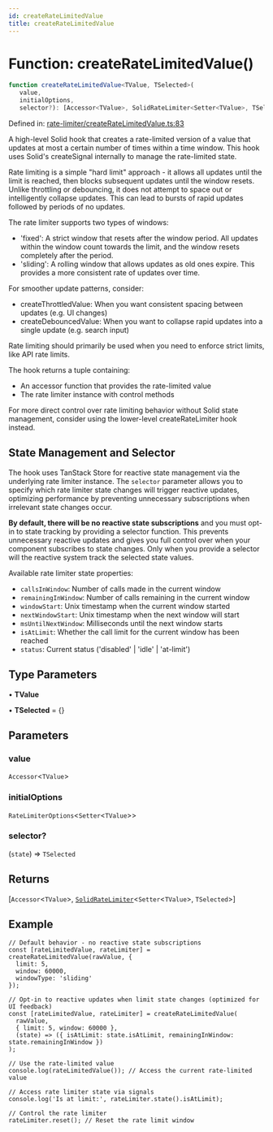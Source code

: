 ```yaml
---
id: createRateLimitedValue
title: createRateLimitedValue
---
```


<!-- DO NOT EDIT: this page is autogenerated from the type comments -->

# Function: createRateLimitedValue()

```ts
function createRateLimitedValue<TValue, TSelected>(
   value, 
   initialOptions, 
   selector?): [Accessor<TValue>, SolidRateLimiter<Setter<TValue>, TSelected>]
```

Defined in: [rate-limiter/createRateLimitedValue.ts:83](https://github.com/TanStack/persister/blob/main/packages/solid-persister/src/rate-limiter/createRateLimitedValue.ts#L83)

A high-level Solid hook that creates a rate-limited version of a value that updates at most a certain number of times within a time window.
This hook uses Solid's createSignal internally to manage the rate-limited state.

Rate limiting is a simple "hard limit" approach - it allows all updates until the limit is reached, then blocks
subsequent updates until the window resets. Unlike throttling or debouncing, it does not attempt to space out
or intelligently collapse updates. This can lead to bursts of rapid updates followed by periods of no updates.

The rate limiter supports two types of windows:
- 'fixed': A strict window that resets after the window period. All updates within the window count
  towards the limit, and the window resets completely after the period.
- 'sliding': A rolling window that allows updates as old ones expire. This provides a more
  consistent rate of updates over time.

For smoother update patterns, consider:
- createThrottledValue: When you want consistent spacing between updates (e.g. UI changes)
- createDebouncedValue: When you want to collapse rapid updates into a single update (e.g. search input)

Rate limiting should primarily be used when you need to enforce strict limits, like API rate limits.

The hook returns a tuple containing:
- An accessor function that provides the rate-limited value
- The rate limiter instance with control methods

For more direct control over rate limiting behavior without Solid state management,
consider using the lower-level createRateLimiter hook instead.

## State Management and Selector

The hook uses TanStack Store for reactive state management via the underlying rate limiter instance.
The `selector` parameter allows you to specify which rate limiter state changes will trigger reactive updates,
optimizing performance by preventing unnecessary subscriptions when irrelevant state changes occur.

**By default, there will be no reactive state subscriptions** and you must opt-in to state
tracking by providing a selector function. This prevents unnecessary reactive updates and gives you
full control over when your component subscribes to state changes. Only when you provide a selector will
the reactive system track the selected state values.

Available rate limiter state properties:
- `callsInWindow`: Number of calls made in the current window
- `remainingInWindow`: Number of calls remaining in the current window
- `windowStart`: Unix timestamp when the current window started
- `nextWindowStart`: Unix timestamp when the next window will start
- `msUntilNextWindow`: Milliseconds until the next window starts
- `isAtLimit`: Whether the call limit for the current window has been reached
- `status`: Current status ('disabled' | 'idle' | 'at-limit')

## Type Parameters

• **TValue**

• **TSelected** = \{\}

## Parameters

### value

`Accessor`\<`TValue`\>

### initialOptions

`RateLimiterOptions`\<`Setter`\<`TValue`\>\>

### selector?

(`state`) => `TSelected`

## Returns

\[`Accessor`\<`TValue`\>, [`SolidRateLimiter`](../../../../../../interfaces/solidratelimiter.md)\<`Setter`\<`TValue`\>, `TSelected`\>\]

## Example

```tsx
// Default behavior - no reactive state subscriptions
const [rateLimitedValue, rateLimiter] = createRateLimitedValue(rawValue, {
  limit: 5,
  window: 60000,
  windowType: 'sliding'
});

// Opt-in to reactive updates when limit state changes (optimized for UI feedback)
const [rateLimitedValue, rateLimiter] = createRateLimitedValue(
  rawValue,
  { limit: 5, window: 60000 },
  (state) => ({ isAtLimit: state.isAtLimit, remainingInWindow: state.remainingInWindow })
);

// Use the rate-limited value
console.log(rateLimitedValue()); // Access the current rate-limited value

// Access rate limiter state via signals
console.log('Is at limit:', rateLimiter.state().isAtLimit);

// Control the rate limiter
rateLimiter.reset(); // Reset the rate limit window
```
